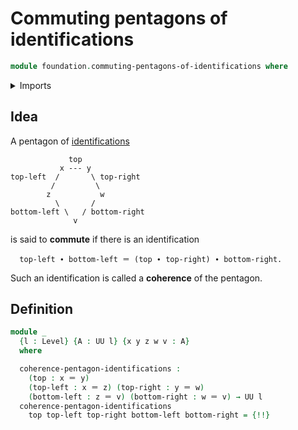# Commuting pentagons of identifications

```agda
module foundation.commuting-pentagons-of-identifications where
```

<details><summary>Imports</summary>

```agda
open import foundation.universe-levels

open import foundation-core.identity-types
```

</details>

## Idea

A pentagon of [identifications](foundation-core.identity-types.md)

```text
             top
           x --- y
top-left  /       \ top-right
         /         \
        z           w
          \       /
bottom-left \   / bottom-right
              v
```

is said to **commute** if there is an identification

```text
  top-left ∙ bottom-left ＝ (top ∙ top-right) ∙ bottom-right.
```

Such an identification is called a **coherence** of the pentagon.

## Definition

```agda
module _
  {l : Level} {A : UU l} {x y z w v : A}
  where

  coherence-pentagon-identifications :
    (top : x ＝ y)
    (top-left : x ＝ z) (top-right : y ＝ w)
    (bottom-left : z ＝ v) (bottom-right : w ＝ v) → UU l
  coherence-pentagon-identifications
    top top-left top-right bottom-left bottom-right = {!!}
```
